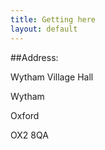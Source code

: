 ```yaml
---
title: Getting here
layout: default
---
```

##Address:

Wytham Village Hall 

Wytham

Oxford

OX2 8QA


